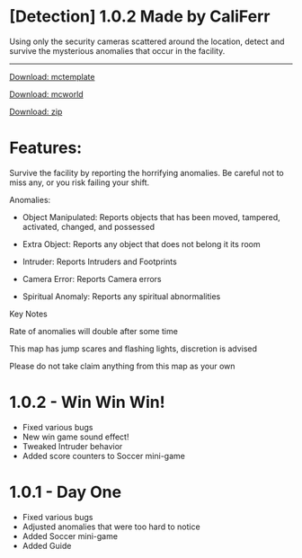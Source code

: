 # [Detection] 1.0.2 Made by CaliFerr
Using only the security cameras scattered around the location, detect and survive the mysterious anomalies that occur in the facility. 
***
[Download: mctemplate](https://github.com/CaliFerr/detection/raw/main/%C2%A74%C2%A7lDetection.mctemplate)

[Download: mcworld](https://github.com/CaliFerr/detection/raw/main/%C2%A74%C2%A7lDetection.mcworld)

[Download: zip](https://github.com/CaliFerr/detection/raw/main/%C2%A74%C2%A7lDetection.zip)

# Features:
Survive the facility by reporting the horrifying anomalies. Be careful not to miss any, or you risk failing your shift.  

Anomalies:

- Object Manipulated: Reports objects that has been moved, tampered, activated, changed, and possessed

- Extra Object: Reports any object that does not belong it its room

- Intruder: Reports Intruders and Footprints

- Camera Error: Reports Camera errors

- Spiritual Anomaly: Reports any spiritual abnormalities


Key Notes

Rate of anomalies will double after some time

This map has jump scares and flashing lights, discretion is advised

Please do not take claim anything from this map as your own

# 1.0.2 - Win Win Win!
- Fixed various bugs
- New win game sound effect!
- Tweaked Intruder behavior
- Added score counters to Soccer mini-game


# 1.0.1 - Day One
- Fixed various bugs
- Adjusted anomalies that were too hard to notice
- Added Soccer mini-game
- Added Guide
